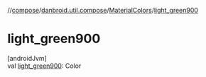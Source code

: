 //[compose](../../../index.md)/[danbroid.util.compose](../index.md)/[MaterialColors](index.md)/[light_green900](light_green900.md)

# light_green900

[androidJvm]\
val [light_green900](light_green900.md): Color
